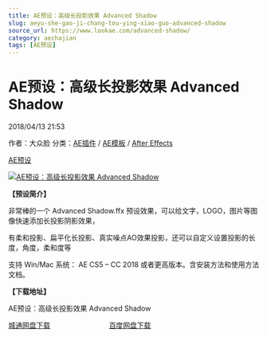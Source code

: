 ```yaml
---
title: AE预设：高级长投影效果 Advanced Shadow
slug: aeyu-she-gao-ji-chang-tou-ying-xiao-guo-advanced-shadow
source_url: https://www.lookae.com/advanced-shadow/
category: aechajian
tags: [AE预设]
---
```

# AE预设：高级长投影效果 Advanced Shadow

2018/04/13 21:53

作者：大众脸
分类：[AE插件](https://www.lookae.com/after-effects/aechajian/) / [AE模板](https://www.lookae.com/after-effects/other-after-effects/) / [After Effects](https://www.lookae.com/after-effects/)

[AE预设](https://www.lookae.com/tag/ae%e9%a2%84%e8%ae%be/)

[![AE预设：高级长投影效果 Advanced Shadow](https://www.lookae.com/wp-content/uploads/2018/04/Advanced-Shadow.jpg "AE预设：高级长投影效果 Advanced Shadow-LookAE.com")](https://www.lookae.com/wp-content/uploads/2018/04/Advanced-Shadow.jpg)

**【预设简介】**

非常棒的一个 Advanced Shadow.ffx 预设效果，可以给文字，LOGO，图片等图像快速添加长投影阴影效果，

有柔和投影、扁平化长投影、真实噪点AO效果投影，还可以自定义设置投影的长度，角度，柔和度等

支持 Win/Mac 系统： AE CS5 – CC 2018 或者更高版本。含安装方法和使用方法文档。

**【下载地址】**

AE预设：高级长投影效果 Advanced Shadow

[城通网盘下载](https://lookae.ctfile.com/fs/680462-244140725)                              [百度网盘下载](https://pan.baidu.com/s/1e688giZECSYJy7LCEvR3Vw)
